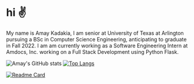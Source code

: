 # hi :v:
My name is Amay Kadakia, I am senior at University of Texas at Arlington pursuing a BSc in Computer Science Engineering, anticipating to graduate in Fall 2022.
I am am currently working as a Software Engineering Intern at Amdocs, Inc. working on a Full Stack Development using Python Flask. 

![Amay's GitHub stats](https://github-readme-stats.vercel.app/api?username=kadakiaamay02&show_icons=true&theme=dark&count_private=true&hide=prs)
[![Top Langs](https://github-readme-stats.vercel.app/api/top-langs/?username=kadakiaamay02&theme=dark)](https://github.com/kadakaiamay02/github-readme-stats)

[![Readme Card](https://github-readme-stats.vercel.app/api/pin/?username=kadakiaamay02&repo=kadakaiaamay02)](https://github.com/kadakaiaamay02/github-readme-stats)
